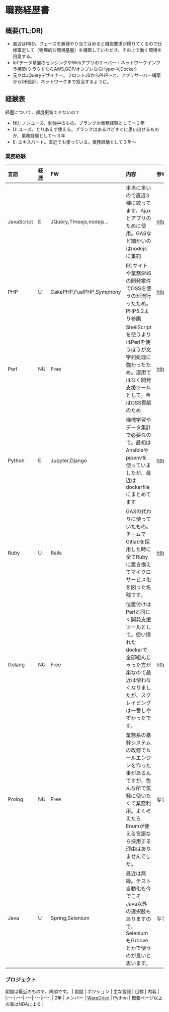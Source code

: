 # 職務経歴書
## 概要(TL;DR)
- 直近はR&D。フェーズを無理やり当てはめると機能要求が降りてくるので仕様策定して（物理的な環境基盤）を構築していただき、その上で動く環境を用意する。
- IoTデータ基盤のセンシングやWebアプリのサーバー・ネットワークインフラ構築(クラウドならAWS,GCP/オンプレならHyper-V,Docker)
- 元々はJQueryデザイナー。フロントJSからPHP～と、アプリサーバー構築からDB設計、ネットワークまで担当するように。

## 経験表
経歴について、都度更新できないので
- NU: ノンユーズ、勉強中のもの。ブランクか業務経験として～１年
- U: ユーズ、とりあえず使える。ブランクはあるけどすぐに思い出せるものか、業務経験として～３年
- E: エキスパート。直近でも使っている。業務経験として３年～

### 業務経験
| 言語 | 経歴 | FW | 内容 | 参考 |
|:---|:---|:---|:---|:---|  
| JavaScript | E | JQuery,Threejs,nodejs... | 本当に多いので直近3種に絞ってます。Ajaxとアプリのために使用。GASなど細かいのはnodejsに集約 | https://nomuraya.work/techzine/techzine/ |
| PHP | U | CakePHP,FuelPHP,Symphony | ECサイトや業務SNSの開発案件でOSSを使うのが流行ったため。PHP5.2より参画 | https://nomuraya.work/techzine/ |
| Perl | NU | Free | ShellScriptを使うよりはPerlを使うほうが文字列処理に強かったため。運用ではなく開発支援ツールとして。今はOSS貢献のため | https://adiary.org/ |
| Python | E | Jupyter,Django | 機械学習やデータ集計で必要なので。最初はAnsibleやpipenvを使っていましたが、最近はdockerfileにまとめてます |  https://nomuraya.work/techzine/ |
| Ruby | U | Rails | GASの代わりに使っていたもの。チームでGitlabを採用した時に全てRubyに置き換えてマイクロサービス化を図った名残です。 |  https://nomuraya.work/techzine/ |
| Golang | NU | Free | 位置付けはPerlと同じく開発支援ツールとして。使い慣れたdockerで全部組んじゃった方が楽なので最近は使わなくなりましたが、スクレイピングは一番しやすかったです。 |  https://nomuraya.work/techzine/ |
| Prolog | NU | Free | 業務系の基幹システムの改修でルールエンジンを作った事があるんですが、色んな所で気軽に使いたくて業務利用。よく考えたらEnumが使える言語なら採用する理由はありませんでした。 | なし |
| Java | U | Spring,Selenium | 最近は無縁。テスト自動化も今でこそJava以外の選択肢もありますので、SeleniumもGrooveとかで使うのが良いと思います。| なし |

### プロジェクト
期間は最近のもので、降順です。
| 期間 | ポジション | 主な言語 | 目標 | 内容 |
|:---|:---|:---|:---|:---|
| 2年 | メンバー | [WarpDrive](https://internet.watch.impress.co.jp/docs/news/1125180.html) | Python | 概要ページ以上の事はNDAによる |
